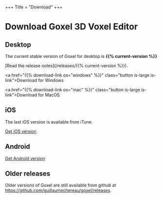 +++
Title = "Download"
+++

# Download Goxel 3D Voxel Editor

## Desktop

The current stable version of Goxel for desktop is
**{{% current-version %}}**

[Read the release notes](/releases/{{% current-version %}}).

<a href="{{% download-link os="windows" %}}"
   class="button is-large is-link">Download for Windows</a>

<a href="{{% download-link os="mac" %}}"
   class="button is-large is-link">Download for MacOS</a>

## iOS

The last iOS version is available from iTune.

<a href="https://itunes.apple.com/us/app/goxel-3d-voxel-editor/id1259097826"
   class="button is-large is-link">Get iOS version</a>

## Android

<a href="https://play.google.com/store/apps/details?id=com.noctuasoftware.goxel"
   class="button is-large is-link">Get Android version</a>

## Older releases

Older versions of Goxel are still available from github at
https://github.com/guillaumechereau/goxel/releases.
